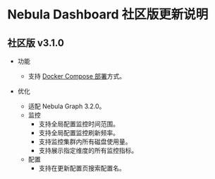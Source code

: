 # Nebula Dashboard 社区版更新说明

## 社区版 v3.1.0

- 功能
  - 支持 [Docker Compose 部署](../../nebula-dashboard/2.deploy-dashboard.md)方式。

- 优化  
  - 适配 Nebula Graph 3.2.0。
  - 监控
    - 支持全局配置监控时间范围。
    - 支持全局配置监控刷新频率。
    - 支持监控集群内所有磁盘使用量。
    - 支持展示指定维度的所有监控指标。
  - 配置
    - 支持在更新配置页搜索配置名。